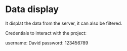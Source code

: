 # Data display

It displat the data from the server, it can also be filtered.

Credentials to interact with the project:

username: David
password: 123456789
